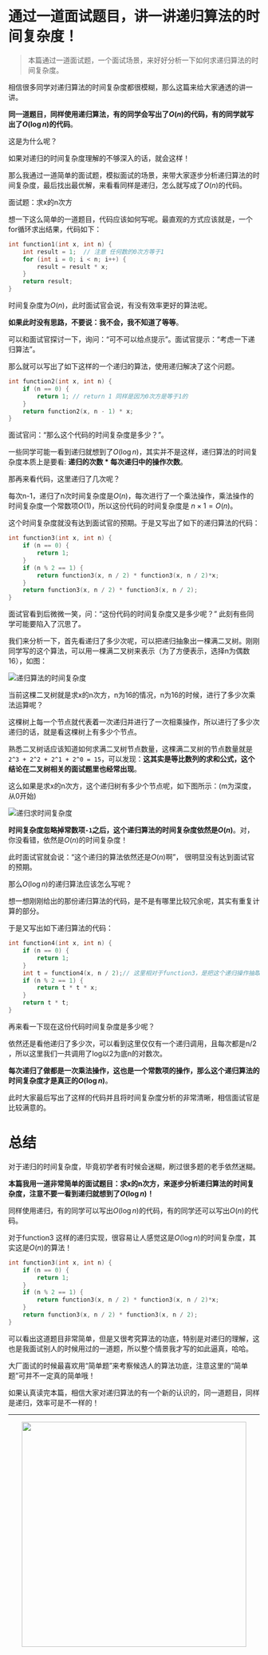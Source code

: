 
# 通过一道面试题目，讲一讲递归算法的时间复杂度！

> 本篇通过一道面试题，一个面试场景，来好好分析一下如何求递归算法的时间复杂度。

相信很多同学对递归算法的时间复杂度都很模糊，那么这篇来给大家通透的讲一讲。

**同一道题目，同样使用递归算法，有的同学会写出了$O(n)$的代码，有的同学就写出了$O(\log n)$的代码**。

这是为什么呢？

如果对递归的时间复杂度理解的不够深入的话，就会这样！

那么我通过一道简单的面试题，模拟面试的场景，来带大家逐步分析递归算法的时间复杂度，最后找出最优解，来看看同样是递归，怎么就写成了$O(n)$的代码。

面试题：求x的n次方

想一下这么简单的一道题目，代码应该如何写呢。最直观的方式应该就是，一个for循环求出结果，代码如下：

```CPP
int function1(int x, int n) {
    int result = 1;  // 注意 任何数的0次方等于1
    for (int i = 0; i < n; i++) {
        result = result * x;
    }
    return result;
}
```
时间复杂度为$O(n)$，此时面试官会说，有没有效率更好的算法呢。

**如果此时没有思路，不要说：我不会，我不知道了等等**。

可以和面试官探讨一下，询问：“可不可以给点提示”。面试官提示：“考虑一下递归算法”。

那么就可以写出了如下这样的一个递归的算法，使用递归解决了这个问题。

```CPP
int function2(int x, int n) {
    if (n == 0) {
        return 1; // return 1 同样是因为0次方是等于1的
    }
    return function2(x, n - 1) * x;
}
```
面试官问：“那么这个代码的时间复杂度是多少？”。

一些同学可能一看到递归就想到了$O(\log n)$，其实并不是这样，递归算法的时间复杂度本质上是要看: **递归的次数 * 每次递归中的操作次数**。

那再来看代码，这里递归了几次呢？

每次n-1，递归了n次时间复杂度是$O(n)$，每次进行了一个乘法操作，乘法操作的时间复杂度一个常数项$O(1)$，所以这份代码的时间复杂度是 $n × 1 = O(n)$。

这个时间复杂度就没有达到面试官的预期。于是又写出了如下的递归算法的代码：

```CPP
int function3(int x, int n) {
    if (n == 0) {
        return 1;
    }
    if (n % 2 == 1) {
        return function3(x, n / 2) * function3(x, n / 2)*x;
    }
    return function3(x, n / 2) * function3(x, n / 2);
}

```

面试官看到后微微一笑，问：“这份代码的时间复杂度又是多少呢？” 此刻有些同学可能要陷入了沉思了。

我们来分析一下，首先看递归了多少次呢，可以把递归抽象出一棵满二叉树。刚刚同学写的这个算法，可以用一棵满二叉树来表示（为了方便表示，选择n为偶数16），如图：

![递归算法的时间复杂度](https://img-blog.csdnimg.cn/20201209193909426.png)

当前这棵二叉树就是求x的n次方，n为16的情况，n为16的时候，进行了多少次乘法运算呢？

这棵树上每一个节点就代表着一次递归并进行了一次相乘操作，所以进行了多少次递归的话，就是看这棵树上有多少个节点。

熟悉二叉树话应该知道如何求满二叉树节点数量，这棵满二叉树的节点数量就是`2^3 + 2^2 + 2^1 + 2^0 = 15`，可以发现：**这其实是等比数列的求和公式，这个结论在二叉树相关的面试题里也经常出现**。

这么如果是求x的n次方，这个递归树有多少个节点呢，如下图所示：(m为深度，从0开始)

![递归求时间复杂度](https://img-blog.csdnimg.cn/20200728195531892.png)

**时间复杂度忽略掉常数项`-1`之后，这个递归算法的时间复杂度依然是$O(n)$**。对，你没看错，依然是$O(n)$的时间复杂度！

此时面试官就会说：“这个递归的算法依然还是$O(n)$啊”， 很明显没有达到面试官的预期。

那么$O(\log n)$的递归算法应该怎么写呢？

想一想刚刚给出的那份递归算法的代码，是不是有哪里比较冗余呢，其实有重复计算的部分。

于是又写出如下递归算法的代码：

```CPP
int function4(int x, int n) {
    if (n == 0) {
        return 1;
    }
    int t = function4(x, n / 2);// 这里相对于function3，是把这个递归操作抽取出来
    if (n % 2 == 1) {
        return t * t * x;
    }
    return t * t;
}
```

再来看一下现在这份代码时间复杂度是多少呢？

依然还是看他递归了多少次，可以看到这里仅仅有一个递归调用，且每次都是n/2 ，所以这里我们一共调用了log以2为底n的对数次。

**每次递归了做都是一次乘法操作，这也是一个常数项的操作，那么这个递归算法的时间复杂度才是真正的$O(\log n)$**。

此时大家最后写出了这样的代码并且将时间复杂度分析的非常清晰，相信面试官是比较满意的。

# 总结

对于递归的时间复杂度，毕竟初学者有时候会迷糊，刷过很多题的老手依然迷糊。

**本篇我用一道非常简单的面试题目：求x的n次方，来逐步分析递归算法的时间复杂度，注意不要一看到递归就想到了$O(\log n)$！**

同样使用递归，有的同学可以写出$O(\log n)$的代码，有的同学还可以写出$O(n)$的代码。

对于function3 这样的递归实现，很容易让人感觉这是$O(\log n)$的时间复杂度，其实这是$O(n)$的算法！

```CPP
int function3(int x, int n) {
    if (n == 0) {
        return 1;
    }
    if (n % 2 == 1) {
        return function3(x, n / 2) * function3(x, n / 2)*x;
    }
    return function3(x, n / 2) * function3(x, n / 2);
}
```
可以看出这道题目非常简单，但是又很考究算法的功底，特别是对递归的理解，这也是我面试别人的时候用过的一道题，所以整个情景我才写的如此逼真，哈哈。

大厂面试的时候最喜欢用“简单题”来考察候选人的算法功底，注意这里的“简单题”可并不一定真的简单哦！

如果认真读完本篇，相信大家对递归算法的有一个新的认识的，同一道题目，同样是递归，效率可是不一样的！



-----------------------
<div align="center"><img src=https://code-thinking.cdn.bcebos.com/pics/01二维码.jpg width=450> </img></div>
